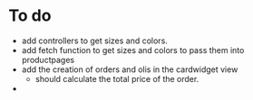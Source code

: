 # To do

- add controllers to get sizes and colors.
- add fetch function to get sizes and colors to pass them into productpages
- add the creation of orders and olis in the cardwidget view
    - should calculate the total price of the order.
- 
